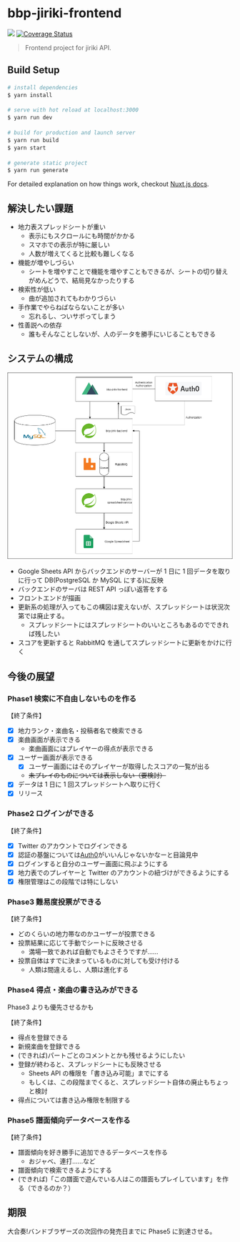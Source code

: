 # bbp-jiriki-frontend

![](https://travis-ci.com/gogotea55t/bbp-jiriki-frontend.svg?branch=master)
[![Coverage Status](https://coveralls.io/repos/github/gogotea55t/bbp-jiriki-frontend/badge.svg?branch=master)](https://coveralls.io/github/gogotea55t/bbp-jiriki-frontend?branch=master)

> Frontend project for jiriki API.

## Build Setup

```bash
# install dependencies
$ yarn install

# serve with hot reload at localhost:3000
$ yarn run dev

# build for production and launch server
$ yarn run build
$ yarn start

# generate static project
$ yarn run generate
```

For detailed explanation on how things work, checkout [Nuxt.js docs](https://nuxtjs.org).

## 解決したい課題

- 地力表スプレッドシートが重い
  - 表示にもスクロールにも時間がかかる
  - スマホでの表示が特に厳しい
  - 人数が増えてくると比較も難しくなる
- 機能が増やしづらい
  - シートを増やすことで機能を増やすこともできるが、シートの切り替えがめんどうで、結局見なかったりする
- 検索性が低い
  - 曲が追加されてもわかりづらい
- 手作業でやらねばならないことが多い
  - 忘れるし、ついサボってしまう
- 性善説への依存
  - 誰もそんなことしないが、人のデータを勝手にいじることもできる

## システムの構成

![システム構成図](/docs/system02.png)

- Google Sheets API からバックエンドのサーバーが 1 日に 1 回データを取りに行って DB(PostgreSQL か MySQL にする)に反映
- バックエンドのサーバは REST API っぽい返答をする
- フロントエンドが描画
- 更新系の処理が入ってもこの構図は変えないが、スプレッドシートは状況次第では廃止する。
  - スプレッドシートにはスプレッドシートのいいところもあるのでできれば残したい
- スコアを更新すると RabbitMQ を通してスプレッドシートに更新をかけに行く

## 今後の展望

### Phase1 検索に不自由しないものを作る

【終了条件】

- [x] 地力ランク・楽曲名・投稿者名で検索できる
- [x] 楽曲画面が表示できる
  - 楽曲画面にはプレイヤーの得点が表示できる
- [x] ユーザー画面が表示できる
  - [x] ユーザー画面にはそのプレイヤーが取得したスコアの一覧が出る
  - ~~未プレイのものについては表示しない（要検討）~~
- [x] データは 1 日に 1 回スプレッドシートへ取りに行く
- [x] リリース

### Phase2 ログインができる

【終了条件】

- [x] Twitter のアカウントでログインできる
- [x] 認証の基盤については[Auth0](https://auth0.com/jp/)がいいんじゃないかなーと目論見中
- [x] ログインすると自分のユーザー画面に飛ぶようにする
- [x] 地力表でのプレイヤーと Twitter のアカウントの紐づけができるようにする
- [x] 権限管理はこの段階では特にしない

### Phase3 難易度投票ができる

【終了条件】

- どのくらいの地力帯なのかユーザーが投票できる
- 投票結果に応じて手動でシートに反映させる
  - 満場一致であれば自動でもよさそうですが……
- 投票自体はすでに決まっているものに対しても受け付ける
  - 人類は間違えるし、人類は進化する

### Phase4 得点・楽曲の書き込みができる

Phase3 よりも優先させるかも

【終了条件】

- 得点を登録できる
- 新規楽曲を登録できる
- (できれば)パートごとのコメントとかも残せるようにしたい
- 登録が終わると、スプレッドシートにも反映させる
  - Sheets API の権限を「書き込み可能」までにする
  - もしくは、この段階までくると、スプレッドシート自体の廃止もちょっと検討
- 得点については書き込み権限を制限する

### Phase5 譜面傾向データベースを作る

【終了条件】

- 譜面傾向を好き勝手に追加できるデータベースを作る
  - おジャベ、連打……など
- 譜面傾向で検索できるようにする
- (できれば)「この譜面で遊んでいる人はこの譜面もプレイしています」を作る（できるのか？）

## 期限

大合奏!バンドブラザーズの次回作の発売日までに Phase5 に到達させる。
